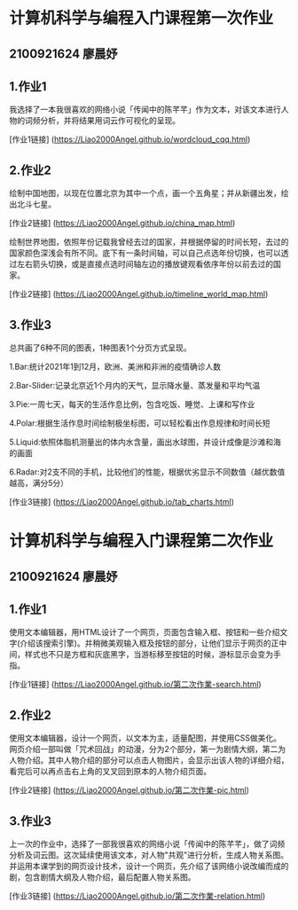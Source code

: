 # 计算机科学与编程入门课程第一次作业
## 2100921624 廖晨妤
## 1.作业1
我选择了一本我很喜欢的网络小说「传闻中的陈芊芊」作为文本，对该文本进行人物的词频分析，并将结果用词云作可视化的呈现。

[作业1链接] (https://Liao2000Angel.github.io/wordcloud_cqq.html)
## 2.作业2
绘制中国地图，以现在位置北京为其中一个点，画一个五角星；并从新疆出发，绘出北斗七星。

[作业2链接] (https://Liao2000Angel.github.io/china_map.html)

绘制世界地图，依照年份记载我曾经去过的国家，并根据停留的时间长短，去过的国家颜色深浅会有所不同。底下有一条时间轴，可以自己点选年份切换，也可以透过左右箭头切换，或是直接点选时间轴左边的播放键观看依序年份以前去过的国家。

[作业2链接] (https://Liao2000Angel.github.io/timeline_world_map.html)
## 3.作业3
总共画了6种不同的图表，1种图表1个分页方式呈现。

1.Bar:统计2021年1到12月，欧洲、美洲和非洲的疫情确诊人数

2.Bar-Slider:记录北京近1个月内的天气，显示降水量、蒸发量和平均气温

3.Pie:一周七天，每天的生活作息比例，包含吃饭、睡觉、上课和写作业

4.Polar:根据生活作息时间绘制极坐标图，可以轻松看出作息规律和时间长短

5.Liquid:依照体脂机测量出的体内水含量，画出水球图，并设计成像是沙滩和海的画面

6.Radar:对2支不同的手机，比较他们的性能，根据优劣显示不同数值（越优数值越高，满分5分）

[作业3链接] (https://Liao2000Angel.github.io/tab_charts.html)


# 计算机科学与编程入门课程第二次作业
## 2100921624 廖晨妤
## 1.作业1
使用文本编辑器，用HTML设计了一个网页，页面包含输入框、按钮和一些介绍文字(介绍该搜索引擎)。并稍微美观输入框及按钮的部分，让他们显示于网页的正中间，样式也不只是方框和灰底黑字，当游标移至按钮的时候，游标显示会变为手指。

[作业1链接] (https://Liao2000Angel.github.io/第二次作業-search.html)
## 2.作业2
使用文本编辑器，设计一个网页，以文本为主，适量配图，并使用CSS做美化。网页介绍一部叫做「咒术回战」的动漫，分为2个部分，第一为剧情大纲，第二为人物介绍。其中人物介绍的部分可以点击人物图片，会显示出该人物的详细介绍，看完后可以再点击右上角的叉叉回到原本的人物介绍页面。

[作业2链接] (https://Liao2000Angel.github.io/第二次作業-pic.html)
## 3.作业3
上一次的作业中，选择了一部我很喜欢的网络小说「传闻中的陈芊芊」，做了词频分析及词云图。这次延续使用该文本，对人物"共观"进行分析，生成人物关系图。并运用本课学到的网页设计技术，设计一个网页，先介绍了该网络小说改编而成的剧，包含剧情大纲及人物介绍，最后配置人物关系图。

[作业3链接] (https://Liao2000Angel.github.io/第二次作業-relation.html)

